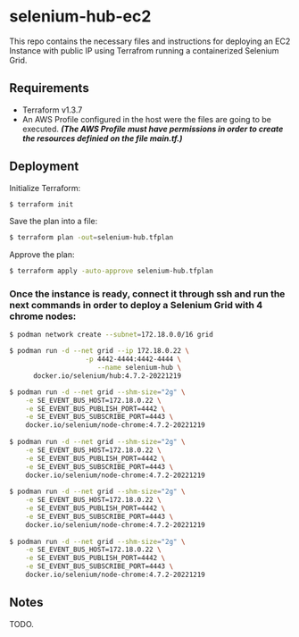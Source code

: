 # selenium-hub-ec2

This repo contains the necessary files and instructions for deploying an EC2 Instance with public IP using Terrafrom running a containerized Selenium Grid.

## Requirements
- Terraform v1.3.7
- An AWS Profile configured in the host were the files are going to be executed. ***(The AWS Profile must have permissions in order to create the resources definied on the file main.tf.)***

## Deployment

Initialize Terraform:
```bash
$ terraform init
```
Save the plan into a file:
```bash
$ terraform plan -out=selenium-hub.tfplan
```
Approve the plan:
```bash
$ terraform apply -auto-approve selenium-hub.tfplan
```

### Once the instance is ready, connect it through ssh and run the next commands in order to deploy a Selenium Grid with 4 chrome nodes:

```bash
$ podman network create --subnet=172.18.0.0/16 grid

$ podman run -d --net grid --ip 172.18.0.22 \
                   -p 4442-4444:4442-4444 \
                      --name selenium-hub \
      docker.io/selenium/hub:4.7.2-20221219

$ podman run -d --net grid --shm-size="2g" \
	-e SE_EVENT_BUS_HOST=172.18.0.22 \
	-e SE_EVENT_BUS_PUBLISH_PORT=4442 \
	-e SE_EVENT_BUS_SUBSCRIBE_PORT=4443 \
	docker.io/selenium/node-chrome:4.7.2-20221219
  
$ podman run -d --net grid --shm-size="2g" \
	-e SE_EVENT_BUS_HOST=172.18.0.22 \
	-e SE_EVENT_BUS_PUBLISH_PORT=4442 \
	-e SE_EVENT_BUS_SUBSCRIBE_PORT=4443 \
	docker.io/selenium/node-chrome:4.7.2-20221219
  
$ podman run -d --net grid --shm-size="2g" \
	-e SE_EVENT_BUS_HOST=172.18.0.22 \
	-e SE_EVENT_BUS_PUBLISH_PORT=4442 \
	-e SE_EVENT_BUS_SUBSCRIBE_PORT=4443 \
	docker.io/selenium/node-chrome:4.7.2-20221219
  
$ podman run -d --net grid --shm-size="2g" \
	-e SE_EVENT_BUS_HOST=172.18.0.22 \
	-e SE_EVENT_BUS_PUBLISH_PORT=4442 \
	-e SE_EVENT_BUS_SUBSCRIBE_PORT=4443 \
	docker.io/selenium/node-chrome:4.7.2-20221219
```

## Notes
TODO. 
